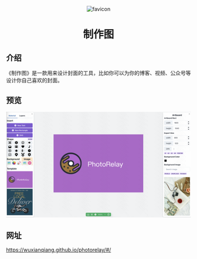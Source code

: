 <p align="center">
  <img width="64" src="https://foruda.gitee.com/images/1712407660517252867/e3ce5120_1411078.png" alt="favicon">
</p>
<h1 align="center"> 制作图 </h1>

## 介绍

《制作图》是一款用来设计封面的工具，比如你可以为你的博客、视频、公众号等设计你自己喜欢的封面。

## 预览

![intro](/banner.png)

## 网址
https://wuxianqiang.github.io/photorelay/#/